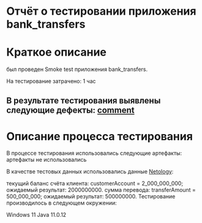 # Отчёт о тестировании приложения bank_transfers
# Краткое описание
 был проведен Smoke test приложения bank_transfers.

 На тестирование затрачено: 1 час

## В результате тестирования выявлены следующие дефекты: [comment](https://github.com/Apsoch/BankVIP/issues/1#issue-1586137980)

# Описание процесса тестирования
В процессе тестирования использовались следующие артефакты: артефакты не использовались

В качестве тестовых данных использовались данные [Netology](https://github.com/netology-code/javaqa-homeworks/blob/master/intro/MERGED.md):

текущий баланс счёта клиента: customerAccount = 2_000_000_000; ожидаемый результат: 2000000000.
сумма перевода: transferAmount = 500_000_000; ожидаемый результат: 500000000.
Тестирование производилось в следующем окружении:

Windows 11 
Java 11.0.12